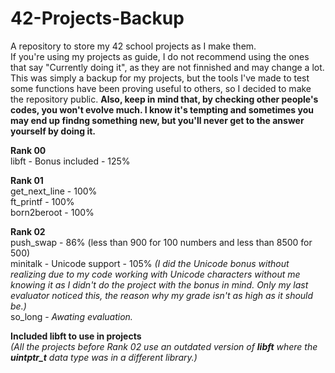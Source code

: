 # 42-Projects-Backup
A repository to store my 42 school projects as I make them.  
If you're using my projects as guide, I do not recommend using the ones that say "Currently doing it", as they are not finnished and may change a lot. This was simply a backup for my projects, but the tools I've made to test some functions have been proving useful to others, so I decided to make the repository public. **Also, keep in mind that, by checking other people's codes, you won't evolve much. I know it's tempting and sometimes you may end up findng something new, but you'll never get to the answer yourself by doing it.**  

**Rank 00**  
libft - Bonus included - 125%  

**Rank 01**  
get_next_line - 100%  
ft_printf - 100%  
born2beroot - 100%

**Rank 02**  
push_swap - 86% (less than 900 for 100 numbers and less than 8500 for 500)   
minitalk - Unicode support - 105% *(I did the Unicode bonus without realizing due to my code working with Unicode characters without me knowing it as I didn't do the project with the bonus in mind. Only my last evaluator noticed this, the reason why my grade isn't as high as it should be.)*  
so_long - *Awating evaluation.*  

**Included libft to use in projects**  
*(All the projects before Rank 02 use an outdated version of **libft** where the **uintptr_t** data type was in a different library.)*  
